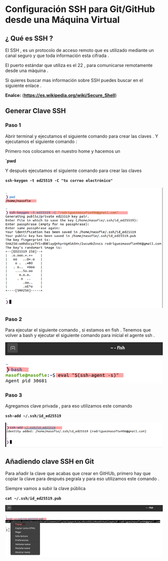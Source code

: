# Configuración SSH para Git/GitHub desde una Máquina Virtual

## ¿ Qué es SSH ?

El SSH , es un protocolo de acceso remoto que es utilizado mediante un canal seguro y que toda información esta cifrada .

El puerto estándar que utiliza es el 22 , para comunicarse remotamente desde una màquina .

Si quieres buscar mas información sobre SSH puedes buscar en el siguiente enlace .

**Enalce:** (**https://es.wikipedia.org/wiki/Secure_Shell**)


## Generar Clave SSH 

### Paso 1 

Abrir terminal y ejecutamos el siguiente comando para crear las claves . Y ejecutamos el siguiente comando :

Primero nos colocamos en nuestro home y hacemos un 

**`pwd** 

Y después ejecutamos el siguiente comando para crear las claves 

**`ssh-keygen -t ed25519 -C "tu correo electrónico"`**

![1.png](./img/1.png)

### Paso 2 

Para ejecutar el siguiente comando , si estamos en fish . Tenemos que volver a bash y ejecutar el siguiente comando para inicial el agente ssh .

![2.png](./img/2.png)

### Paso 3 

Agregamos clave privada , para eso utilizamos este comando 

**`ssh-add ~/.ssh/id_ed25519`**

![3.png](./img/3.png)

## Añadiendo clave SSH en Git 

Para añadir la clave que acabas que crear en GitHUb, primero hay que copiar la clave para después pegrala y para eso utilizamos este comando .

Siempre vamos a subir la clave pública 

**`cat ~/.ssh/id_ed25519.pub`**

![4.png](./img/4.png)